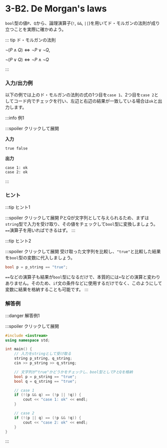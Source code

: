 # 3-B2. De Morgan's laws

`bool`型の値`P`、`Q`から、論理演算子(`!`, `&&`, `||`)を用いてド・モルガンの法則が成り立つことを実際に確かめよう。

::: tip ド・モルガンの法則

$\lnot(P \land Q) \Leftrightarrow \lnot P \lor \lnot Q,$

$\lnot(P \lor Q) \Leftrightarrow \lnot P \land \lnot Q$

:::


### 入力/出力例

以下の例では上のド・モルガンの法則の式の1つ目を`case 1`、2つ目を`case 2`としてコード内でチェックを行い、左辺と右辺の結果が一致している場合は`ok`と出力します。

:::info 例1

:::spoiler クリックして展開

**入力**

```
true false
```

**出力**

```
case 1: ok
case 2: ok
```

:::

### ヒント

:::tip ヒント1

:::spoiler クリックして展開
PとQが文字列として与えられるため、まずは`string`型で入力を受け取り、その値をチェックして`bool`型に変換しましょう。`==`演算子を用いればできるはず。
:::

:::tip ヒント2

:::spoiler クリックして展開
受け取った文字列を比較し、`"true"`と比較した結果を`bool`型の変数に代入しましょう。

```cpp
bool p = p_string == "true";
```

`==`などの演算子も結果が`bool`型になるだけで、本質的には`+`などの演算と変わりありません。そのため、`if`文の条件などに使用するだけでなく、このようにして変数に結果を格納することも可能です。
:::

### 解答例

:::danger 解答例1

:::spoiler クリックして展開

```cpp
#include <iostream>
using namespace std;

int main() {
    // 入力をstringとして受け取る
    string p_string, q_string;
    cin >> p_string >> q_string;

    // 文字列が"true"かどうかをチェックし、bool型としてPとQを格納
    bool p = p_string == "true";
    bool q = q_string == "true";

    // case 1
    if (!(p && q) == (!p || !q)) {
        cout << "case 1: ok" << endl;
    }

    // case 2
    if (!(p || q) == (!p && !q)) {
        cout << "case 2: ok" << endl;
    }
}
```

:::
